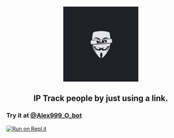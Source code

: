 <p align='center'><img style="height:200px;width:200px" src="20230108_183507.png" ></p>

<h2 align='center'>IP Track people by just using a link.</h2>

<div align="center">

</div>

### Try it at [@Alex999_O_bot](https://t.me/Alex999_O_bot)

[![Run on Repl.it](https://repl.it/badge/github/Th30neAnd0nly/TrackDown)](https://repl.it/github/Th30neAnd0nly/TrackDown)

